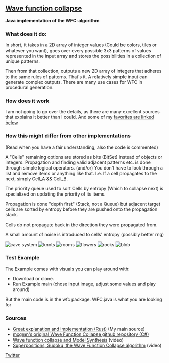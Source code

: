 
## [Wave function collapse](https://en.wikipedia.org/wiki/Wave_function_collapse#Use_in_procedural_generation)

**Java implementation of the WFC-algorithm**


### What does it do:

In short, it takes in a 2D array of integer values (Could be colors, tiles or whatever you want),
goes over every possible 3x3 patterns of values represented in the input array and stores the possibilities
in a collection of unique patterns.

Then from that collection, outputs a new 2D array of integers that adheres to the same rules of patterns. 
That's it. A relatively simple input can generate complex outputs. There are many use cases for WFC in procedural generation.

### How does it work

I am not going to go over the details, as there are many excellent sources that explains it better
than I could. And some of my [favorites are linked below](#sources)

### How this might differ from other implementations

(Read when you have a fair understanding, also the code is commented)

A "Cells" remaining options are stored as bits (BitSet) instead of objects or integers. Propagation
and finding valid adjacent patterns etc. is done through simple logical operators. (and/or)
You don't have to look through a list and remove items or anything like that.
I.e. If a cell propagates to the next, simply Cell_A && Cell_B.

The priority queue used to sort Cells by entropy (Which to collapse next) is specialized on updating the priority
of its items.

Propagation is done "depth first" (Stack, not a Queue) but adjacent target cells are sorted by entropy
before they are pushed onto the propagation stack.

Cells do not propagate back in the direction they were propagated from.

A small amount of noise is introduced to cells' entropy (possibly better rng)


![cave system](https://github.com/heathensoft/WaveFunctionCollapse/blob/main/gif/wfc_caves.gif?raw=true)
![knots](https://github.com/heathensoft/WaveFunctionCollapse/blob/main/gif/wfc_knots.gif?raw=true)
![rooms](https://github.com/heathensoft/WaveFunctionCollapse/blob/main/gif/wfc_rooms.gif?raw=true)
![flowers](https://github.com/heathensoft/WaveFunctionCollapse/blob/main/gif/wfc_flowers.gif?raw=true)
![rocks](https://github.com/heathensoft/WaveFunctionCollapse/blob/main/gif/wfc_rocks.gif?raw=true)
![blob](https://github.com/heathensoft/WaveFunctionCollapse/blob/main/gif/wfc_blob.gif?raw=true)

### Test Example

The Example comes with visuals you can play around with:
* Download or clone.
* Run Example main (chose input image, adjust some values and play around)

But the main code is in the wfc package. WFC.java is what you are looking for





### Sources

* [Great explanation and implementation (Rust)](https://www.gridbugs.org/wave-function-collapse/) (My main source)
* [mxgmn's original Wave Function Collapse github repository (C#)](https://github.com/mxgmn/WaveFunctionCollapse)
* [Wave function collapse and Model Synthesis](https://www.youtube.com/watch?v=zIRTOgfsjl0&t=1167s&ab_channel=DVGen) (video)
* [Superpositions, Sudoku, the Wave Function Collapse algorithm](https://www.youtube.com/watch?v=2SuvO4Gi7uY&ab_channel=MartinDonald) (video)


[Twitter](https://twitter.com/Dahl_Frederik_)